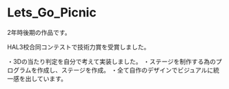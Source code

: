 # Lets_Go_Picnic

2年時後期の作品です。

HAL3校合同コンテストで技術力賞を受賞しました。

・3Dの当たり判定を自分で考えて実装しました。
・ステージを制作する為のプログラムを作成し、ステージを作成。
・全て自作のデザインでビジュアルに統一感を出しています。